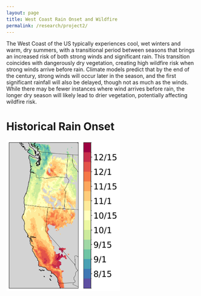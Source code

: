 ```yaml
---
layout: page
title: West Coast Rain Onset and Wildfire
permalink: /research/project2/
---
```



The West Coast of the US typically experiences cool, wet winters and warm, dry summers, with a transitional period between seasons that brings an increased risk of both strong winds and significant rain. This transition coincides with dangerously dry vegetation, creating high wildfire risk when strong winds arrive before rain. Climate models predict that by the end of the century, strong winds will occur later in the season, and the first significant rainfall will also be delayed, though not as much as the winds. While there may be fewer instances where wind arrives before rain, the longer dry season will likely lead to drier vegetation, potentially affecting wildfire risk.

# Historical Rain Onset

<img src="/images/era5_rain_onset_triple_split_3mmWA.jpg" alt="Historical Rain Onset Average" width="300">

